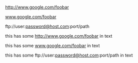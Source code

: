 http://www.google.com/foobar

www.google.com/foobar

ftp://user:password@host.com:port/path

this has some http://www.google.com/foobar in text

this has some www.google.com/foobar in text

this has some ftp://user:password@host.com:port/path in text


